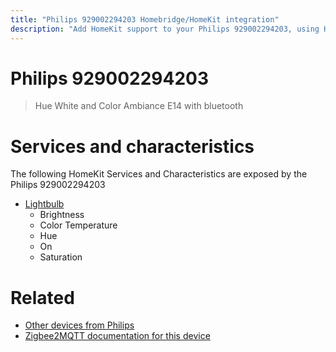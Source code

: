 ```yaml
---
title: "Philips 929002294203 Homebridge/HomeKit integration"
description: "Add HomeKit support to your Philips 929002294203, using Homebridge, Zigbee2MQTT and homebridge-z2m."
---
```

<!---
This file has been GENERATED using src/docgen/docgen.ts
DO NOT EDIT THIS FILE MANUALLY!
-->
# Philips 929002294203
> Hue White and Color Ambiance E14 with bluetooth


# Services and characteristics
The following HomeKit Services and Characteristics are exposed by
the Philips 929002294203

* [Lightbulb](../../light.md)
  * Brightness
  * Color Temperature
  * Hue
  * On
  * Saturation


# Related
* [Other devices from Philips](../index.md#philips)
* [Zigbee2MQTT documentation for this device](https://www.zigbee2mqtt.io/devices/929002294203.html)
